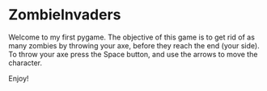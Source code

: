 # ZombieInvaders
Welcome to my first pygame. The objective of this game is to get rid of as many zombies by throwing your axe, before they reach the end (your side). To throw your axe press the Space button, and use the arrows to move the character.

Enjoy!
